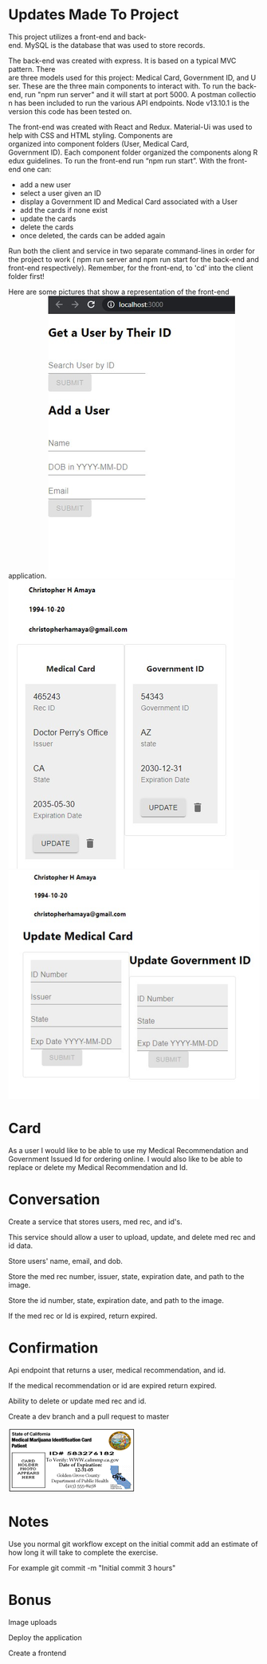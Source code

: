 # Updates Made To Project

This project utilizes a front-end and back-end. MySQL is the database that was used to store records. 

The back-end was created with express. It is based on a typical MVC pattern. There are three models used for this project: Medical Card, Government ID, and User. These are the three main components to interact with. To run the back-end, run "npm run server" and it will start at port 5000. A postman collection has been included to run the various API endpoints. Node v13.10.1 is the version this code has been tested on.

The front-end was created with React and Redux. Material-Ui was used to help with CSS and HTML styling. Components are organized into component folders (User, Medical Card,  Government ID). Each component folder organized the components along Redux guidelines. To run the front-end run “npm run start”. With the front-end one can:

* add a new user
* select a user given an ID
* display a Government ID and Medical Card associated with a User
* add the cards if none exist
* update the cards
* delete the cards
* once deleted, the cards can be added again


Run both the client and service in two separate command-lines in order for the project to work ( npm run server and  npm run start for the back-end and front-end respectively). Remember, for the front-end, to 'cd' into the client folder first!

Here are some pictures that show a representation of the front-end application. 
![User](useraddset.jpg)
![Display Info](datadisplay.jpg)
![Update Cards](updatedata.jpg)




# Card
As a user I would like to be able to use my Medical Recommendation and Government Issued Id for ordering online. I would also like to be able to replace or delete my Medical Recommendation and Id. 

# Conversation
Create a service that stores users, med rec, and id's.

This service should allow a user to upload, update, and delete med rec and id data. 

Store users' name, email, and dob.

Store the med rec number, issuer, state, expiration date, and path to the image.

Store the id number, state, expiration date, and path to the image.

If the med rec or Id is expired, return expired.

# Confirmation
Api endpoint that returns a user, medical recommendation, and id.

If the medical recommendation or id are expired return expired.

Ability to delete or update med rec and id.

Create a dev branch and a pull request to master

![Sample Rec](image2.gif)

# Notes 
Use you normal git workflow except on the initial commit add an estimate of how long it will take to complete the exercise. 

For example git commit -m "Initial commit 3 hours" 

# Bonus
Image uploads

Deploy the application

Create a frontend

